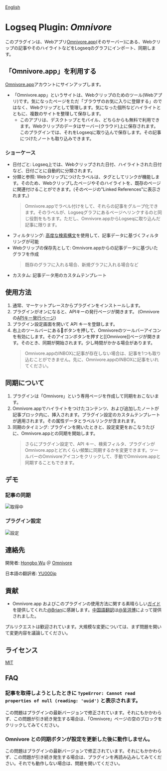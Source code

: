 [English](https://github.com/omnivore-app/logseq-omnivore)

# Logseq Plugin: *Omnivore*

このプラグインは、Webアプリ[Omnivore.app](https://omnivore.app/)(そのサーバー)にある、Webクリップの記事やそのハイライトなどをLogseqのグラフにインポート、同期します。

## 「Omnivore.app」を利用する

 [Omnivore.app](https://omnivore.app)アカウントにサインアップします。
- 「Omnivore.app」というサイトは、Webクリップのためのツール(Webアプリ)です。気になったページをただ「ブラウザのお気に入りに登録する」のではなく、Webクリップとして管理します。気になった個所などハイライトとともに、複数のサイトを整理して保存します。
    - このアプリは、デスクトップとモバイル、どちらからも無料で利用できます。Webクリップのデータはサーバー(クラウド)上に保存されます。このプラグインでは、それをLogseqに取り込んで保存します。その記事につけたノートも取り込みできます。

### ショーケース

* 日付ごと: Logseq上では、Webクリップされた日付、ハイライトされた日付など、日付ごとに自動的に分類されます。
* 分類と参照: Webクリップにつけたラベルは、タグとしてリンクが機能します。そのため、Webクリップしたページやそのハイライトを、既存のページに関連付けることができます。(そのページの"Linked References"に表示されます。)
   > Omnivore.appでラベル付けをして、それらの記事をグループ化できます。そのラベルが、Logseqグラフにあるページへリンクするのと同じ役割をもちます。ただし、Omnivore.appからLogseqに取り込んだ記事に限ります。
* フィルタリング: [高度な検索構文](https://docs.omnivore.app/using/search.html)を使用して、記事データに基づくフィルタリングが可能
* Webクリップの保存先として: Omnivore.appからの記事データに基づいたグラフを作成
   > 既存のグラフに入れる場合、新規グラフに入れる場合など
* カスタム: 記事データ用のカスタムテンプレート

## 使用方法

1. 通常、マーケットプレースからプラグインをインストールします。
1. プラグインがオンになると、APIキーの発行ページが開きます。 (Omnivoreの[APIキー発行ページ](https://omnivore.app/settings/api))
1. プラグイン設定画面を開いて API キーを登録します。
1. 右上のツールバーにある🔨ボタンを押して、Omnivoreのツールバーアイコンを有効にします。そのアイコンボタンを押すと[[Omnivore]]ページが開きます。そのとき、同期が開始されます。少し時間がかかる場合があります。
   > Omnivore.appのINBOXに記事が存在しない場合は、記事を1つも取り込むことができません。先に、Omnivore.appのINBOXに記事をいれてください。

## 同期について

1. プラグインは「Omnivore」という専用ページを作成して同期をおこないます。
1. Omnivore.appでハイライトをつけたコンテンツ、および追加したノートが記事ブロック内に、挿入されます。プラグイン設定のカスタムテンプレートが適用されます。その属性データとラベルリンクが含まれます。
1. 同期のタイミング: プラグインを開いたときと、設定変更をおこなうたびに、Omnivore.appとの同期を開始します。
    > さらにプラグイン設定で、API キー、検索フィルタ、プラグインがOmnivore.appとどれくらい頻繁に同期するかを変更できます。ツールバーのOmnivoreアイコンをクリックして、手動でOmnivore.appと同期することもできます。

## デモ

### 記事の同期

![取得中](screenshots/fetching.gif)

### プラグイン設定

![設定](screenshots/settings.gif)

## 連絡先

開発者: [Hongbo Wu](https://github.com/sywhb) ＠ [Omnivore](https://github.com/omnivore-app)

日本語の翻訳者: [YU000jp](https://github.com/YU000jp)

## 貢献

- Omnivore.app およびこのプラグインの使用方法に関する素晴らしい[ガイド](https://briansunter.com/graph/#/page/omnivore-logseq-guide?anchor=ls-block-62b28de3-0e9e-456e-bf29-7e2541213aa5)を提供してくれた[@Brian](https://twitter.com/Bsunter)に感謝します。[中国語翻訳](https://sywhb.github.io/#/page/omnivore-logseq%20指南)は[@吴洪博](https://twitter.com/Sy98715020)によって提供されました。

プルリクエストは歓迎されています。大規模な変更については、まず問題を開いて変更内容を議論してください。

## ライセンス

[MIT](https://choosealicense.com/licenses/mit/)

## FAQ

### 記事を取得しようとしたときに `TypeError: Cannot read properties of null (reading: 'uuid')` と表示されます。

この問題はプラグインの最新バージョンで修正されています。それにもかかわらず、この問題が引き続き発生する場合は、「Omnivore」ページの空のブロックをクリックしてみてください。

### Omnivore との同期ボタンが設定を更新した後に動作しません。

この問題はプラグインの最新バージョンで修正されています。それにもかかわらず、この問題が引き続き発生する場合は、プラグインを再読み込みしてみてください。それでも動作しない場合は、問題を開いてください。
